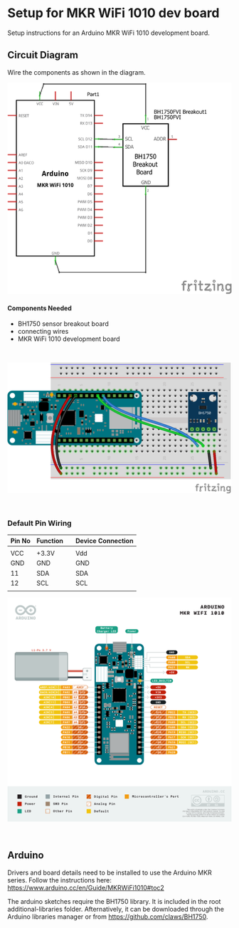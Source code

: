 # Setup for MKR WiFi 1010 dev board

Setup instructions for an Arduino MKR WiFi 1010 development board.

## Circuit Diagram
Wire the components as shown in the diagram.

![circuit diagram](assets/mkr-bh1750-sensor-circuit-diagram_schem.png)

#### Components Needed
* BH1750 sensor breakout board
* connecting wires
* MKR WiFi 1010 development board

<br />

![breadboard diagram](assets/mkr-bh1750-sensor-circuit-diagram_bb.png)

<br />

### Default Pin Wiring

| Pin No | Function |  | Device Connection |
| --- | --- | --- | --- |
|  |  |  |  |
| VCC | +3.3V |  | Vdd |
| GND | GND |  | GND |
| 11 | SDA |  | SDA |
| 12 | SCL |  | SCL |
|  |  |  |  |

![pin diagram](assets/Pinout-MKRwifi1010_latest.png)

<br>

## Arduino

Drivers and board details need to be installed to use the Arduino MKR series. Follow the instructions here: https://www.arduino.cc/en/Guide/MKRWiFi1010#toc2

The arduino sketches require the BH1750 library. It is included in the root additional-libraries folder. Afternatively, it can be downloaded through the Arduino libraries manager or from https://github.com/claws/BH1750.
